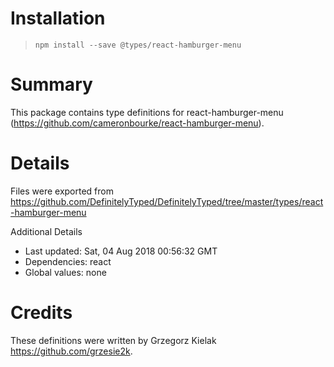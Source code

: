 # Installation
> `npm install --save @types/react-hamburger-menu`

# Summary
This package contains type definitions for react-hamburger-menu (https://github.com/cameronbourke/react-hamburger-menu).

# Details
Files were exported from https://github.com/DefinitelyTyped/DefinitelyTyped/tree/master/types/react-hamburger-menu

Additional Details
 * Last updated: Sat, 04 Aug 2018 00:56:32 GMT
 * Dependencies: react
 * Global values: none

# Credits
These definitions were written by Grzegorz Kielak <https://github.com/grzesie2k>.
